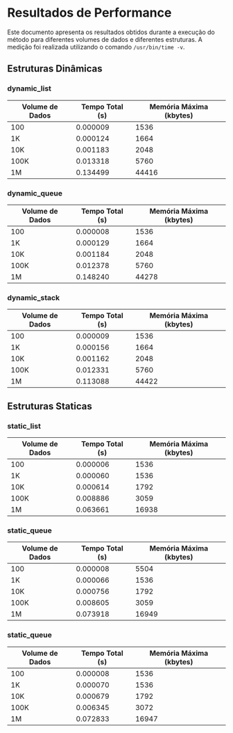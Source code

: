 # Resultados de Performance

Este documento apresenta os resultados obtidos durante a execução do método para diferentes volumes de dados e diferentes estruturas. A medição foi realizada utilizando o comando `/usr/bin/time -v`.

## Estruturas Dinâmicas

### **dynamic_list**
| Volume de Dados | Tempo Total (s) | Memória Máxima (kbytes) |
|-----------------|-----------------|------------------------|
| 100             | 0.000009         | 1536                   |
| 1K              | 0.000124         | 1664                   |
| 10K             | 0.001183         | 2048                   |
| 100K            | 0.013318         | 5760                   |
| 1M              | 0.134499         | 44416                  |

### **dynamic_queue**
| Volume de Dados | Tempo Total (s) | Memória Máxima (kbytes) |
|-----------------|-----------------|------------------------|
| 100             | 0.000008         | 1536                   |
| 1K              | 0.000129         | 1664                   |
| 10K             | 0.001184         | 2048                   |
| 100K            | 0.012378         | 5760                   |
| 1M              | 0.148240         | 44278                   |


### **dynamic_stack**
| Volume de Dados | Tempo Total (s) | Memória Máxima (kbytes) |
|-----------------|-----------------|------------------------|
| 100             | 0.000009         | 1536                   |
| 1K              | 0.000156         | 1664                   |
| 10K             | 0.001162         | 2048                   |
| 100K            | 0.012331         | 5760                   |
| 1M              | 0.113088         | 44422                   |

## Estruturas Staticas

### **static_list**
| Volume de Dados | Tempo Total (s) | Memória Máxima (kbytes) |
|-----------------|-----------------|------------------------|
| 100             | 0.000006         | 1536                   |
| 1K              | 0.000060         | 1536                   |
| 10K             | 0.000614          | 1792                   |
| 100K            | 0.008886         | 3059                   |
| 1M              | 0.063661         | 16938                   |

### **static_queue**
| Volume de Dados | Tempo Total (s) | Memória Máxima (kbytes) |
|-----------------|-----------------|------------------------|
| 100             | 0.000008         | 5504                   |
| 1K              | 0.000066         | 1536                   |
| 10K             | 0.000756         | 1792                   |
| 100K            | 0.008605         | 3059                   |
| 1M              | 0.073918         | 16949                   |

### **static_queue**
| Volume de Dados | Tempo Total (s) | Memória Máxima (kbytes) |
|-----------------|-----------------|------------------------|
| 100             | 0.000008         | 1536                   |
| 1K              | 0.000070         | 1536                   |
| 10K             | 0.000679         | 1792                   |
| 100K            | 0.006345         | 3072                   |
| 1M              | 0.072833         | 16947                   |